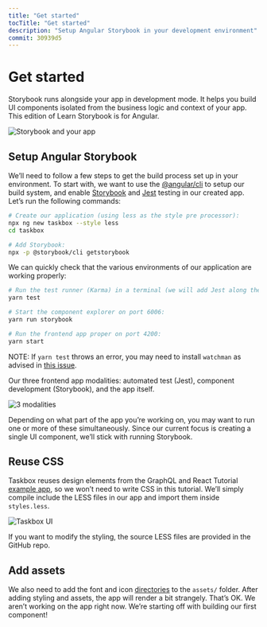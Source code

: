 ```yaml
---
title: "Get started"
tocTitle: "Get started"
description: "Setup Angular Storybook in your development environment"
commit: 30939d5
---
```


# Get started

Storybook runs alongside your app in development mode. It helps you build UI components isolated from the business logic and context of your app. This edition of Learn Storybook is for Angular.

![Storybook and your app](/storybook-relationship.jpg)

## Setup Angular Storybook

We’ll need to follow a few steps to get the build process set up in your environment. To start with, we want to use the [@angular/cli](https://cli.angular.io/) to setup our build system, and enable [Storybook](https://storybook.js.org/) and [Jest](https://facebook.github.io/jest/) testing in our created app. Let’s run the following commands:

```bash
# Create our application (using less as the style pre processor):
npx ng new taskbox --style less
cd taskbox

# Add Storybook:
npx -p @storybook/cli getstorybook
```

We can quickly check that the various environments of our application are working properly:

```bash
# Run the test runner (Karma) in a terminal (we will add Jest along the way):
yarn test

# Start the component explorer on port 6006:
yarn run storybook

# Run the frontend app proper on port 4200:
yarn start
```
<div class="aside">
  NOTE: If <code>yarn test</code> throws an error, you may need to install <code>watchman</code> as advised in <a href="https://github.com/facebook/create-react-app/issues/871#issuecomment-252297884">this issue</a>.
</div>

Our three frontend app modalities: automated test (Jest), component development (Storybook), and the app itself.

![3 modalities](/app-three-modalities.png)

Depending on what part of the app you’re working on, you may want to run one or more of these simultaneously. Since our current focus is creating a single UI component, we’ll stick with running Storybook.

## Reuse CSS

Taskbox reuses design elements from the GraphQL and React Tutorial [example app](https://blog.hichroma.com/graphql-react-tutorial-part-1-6-d0691af25858), so we won’t need to write CSS in this tutorial. We’ll simply compile include the LESS files in our app and import them inside `styles.less`.

![Taskbox UI](/ss-browserchrome-taskbox-learnstorybook.png)

<div class="aside">
If you want to modify the styling, the source LESS files are provided in the GitHub repo.
</div>

## Add assets

We also need to add the font and icon [directories](https://github.com/hichroma/learnstorybook-code/tree/master/public) to the `assets/` folder. After adding styling and assets, the app will render a bit strangely. That’s OK. We aren’t working on the app right now. We’re starting off with building our first component!

